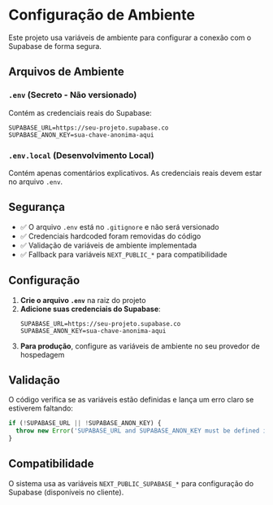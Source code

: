 # Configuração de Ambiente

Este projeto usa variáveis de ambiente para configurar a conexão com o Supabase de forma segura.

## Arquivos de Ambiente

### `.env` (Secreto - Não versionado)
Contém as credenciais reais do Supabase:
```
SUPABASE_URL=https://seu-projeto.supabase.co
SUPABASE_ANON_KEY=sua-chave-anonima-aqui
```

### `.env.local` (Desenvolvimento Local)
Contém apenas comentários explicativos. As credenciais reais devem estar no arquivo `.env`.

## Segurança

- ✅ O arquivo `.env` está no `.gitignore` e não será versionado
- ✅ Credenciais hardcoded foram removidas do código
- ✅ Validação de variáveis de ambiente implementada
- ✅ Fallback para variáveis `NEXT_PUBLIC_*` para compatibilidade

## Configuração

1. **Crie o arquivo `.env`** na raiz do projeto
2. **Adicione suas credenciais do Supabase**:
   ```
   SUPABASE_URL=https://seu-projeto.supabase.co
   SUPABASE_ANON_KEY=sua-chave-anonima-aqui
   ```
3. **Para produção**, configure as variáveis de ambiente no seu provedor de hospedagem

## Validação

O código verifica se as variáveis estão definidas e lança um erro claro se estiverem faltando:

```typescript
if (!SUPABASE_URL || !SUPABASE_ANON_KEY) {
  throw new Error('SUPABASE_URL and SUPABASE_ANON_KEY must be defined in environment variables');
}
```

## Compatibilidade

O sistema usa as variáveis `NEXT_PUBLIC_SUPABASE_*` para configuração do Supabase (disponíveis no cliente).
